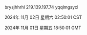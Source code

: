 brysjhhrhl 219.139.197.74 yqqlmgsycl

2024年 11月 02日 星期六 02:50:01 CST

2024年 11月 01日 星期五 18:50:01 GMT

